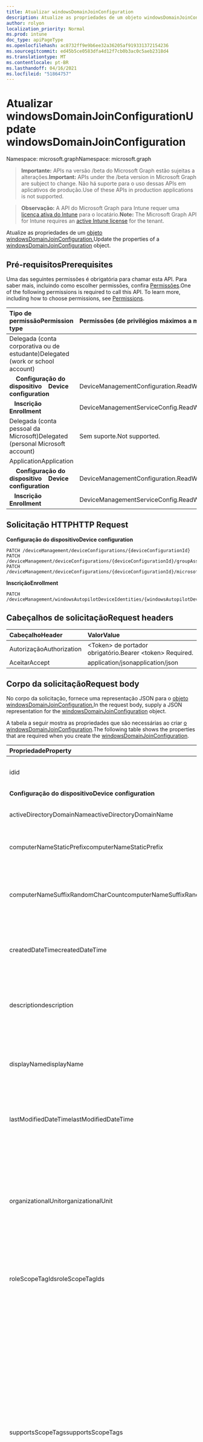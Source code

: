 ```yaml
---
title: Atualizar windowsDomainJoinConfiguration
description: Atualize as propriedades de um objeto windowsDomainJoinConfiguration.
author: rolyon
localization_priority: Normal
ms.prod: intune
doc_type: apiPageType
ms.openlocfilehash: ac8732ff9e9b6ee32a36205af919331372154236
ms.sourcegitcommit: ed45b5ce0583dfa4d12f7cb0b3ac0c5aeb2318d4
ms.translationtype: MT
ms.contentlocale: pt-BR
ms.lasthandoff: 04/16/2021
ms.locfileid: "51864757"
---
```

# <a name="update-windowsdomainjoinconfiguration"></a><span data-ttu-id="6af13-103">Atualizar windowsDomainJoinConfiguration</span><span class="sxs-lookup"><span data-stu-id="6af13-103">Update windowsDomainJoinConfiguration</span></span>

<span data-ttu-id="6af13-104">Namespace: microsoft.graph</span><span class="sxs-lookup"><span data-stu-id="6af13-104">Namespace: microsoft.graph</span></span>

> <span data-ttu-id="6af13-105">**Importante:** APIs na versão /beta do Microsoft Graph estão sujeitas a alterações.</span><span class="sxs-lookup"><span data-stu-id="6af13-105">**Important:** APIs under the /beta version in Microsoft Graph are subject to change.</span></span> <span data-ttu-id="6af13-106">Não há suporte para o uso dessas APIs em aplicativos de produção.</span><span class="sxs-lookup"><span data-stu-id="6af13-106">Use of these APIs in production applications is not supported.</span></span>

> <span data-ttu-id="6af13-107">**Observação:** A API do Microsoft Graph para Intune requer uma [licença ativa do Intune](https://go.microsoft.com/fwlink/?linkid=839381) para o locatário.</span><span class="sxs-lookup"><span data-stu-id="6af13-107">**Note:** The Microsoft Graph API for Intune requires an [active Intune license](https://go.microsoft.com/fwlink/?linkid=839381) for the tenant.</span></span>

<span data-ttu-id="6af13-108">Atualize as propriedades de um [objeto windowsDomainJoinConfiguration.](../resources/intune-shared-windowsdomainjoinconfiguration.md)</span><span class="sxs-lookup"><span data-stu-id="6af13-108">Update the properties of a [windowsDomainJoinConfiguration](../resources/intune-shared-windowsdomainjoinconfiguration.md) object.</span></span>
## <a name="prerequisites"></a><span data-ttu-id="6af13-109">Pré-requisitos</span><span class="sxs-lookup"><span data-stu-id="6af13-109">Prerequisites</span></span>
<span data-ttu-id="6af13-p102">Uma das seguintes permissões é obrigatória para chamar esta API. Para saber mais, incluindo como escolher permissões, confira [Permissões](/graph/permissions-reference).</span><span class="sxs-lookup"><span data-stu-id="6af13-p102">One of the following permissions is required to call this API. To learn more, including how to choose permissions, see [Permissions](/graph/permissions-reference).</span></span>

|<span data-ttu-id="6af13-112">Tipo de permissão</span><span class="sxs-lookup"><span data-stu-id="6af13-112">Permission type</span></span>|<span data-ttu-id="6af13-113">Permissões (de privilégios máximos a mínimos)</span><span class="sxs-lookup"><span data-stu-id="6af13-113">Permissions (from most to least privileged)</span></span>|
|:---|:---|
|<span data-ttu-id="6af13-114">Delegada (conta corporativa ou de estudante)</span><span class="sxs-lookup"><span data-stu-id="6af13-114">Delegated (work or school account)</span></span>||
| <span data-ttu-id="6af13-115">&nbsp; &nbsp; **Configuração do dispositivo**</span><span class="sxs-lookup"><span data-stu-id="6af13-115">&nbsp; &nbsp; **Device configuration**</span></span> | <span data-ttu-id="6af13-116">DeviceManagementConfiguration.ReadWrite.All</span><span class="sxs-lookup"><span data-stu-id="6af13-116">DeviceManagementConfiguration.ReadWrite.All</span></span> |
| <span data-ttu-id="6af13-117">&nbsp;&nbsp; **Inscrição**</span><span class="sxs-lookup"><span data-stu-id="6af13-117">&nbsp; &nbsp; **Enrollment**</span></span> | <span data-ttu-id="6af13-118">DeviceManagementServiceConfig.ReadWrite.All</span><span class="sxs-lookup"><span data-stu-id="6af13-118">DeviceManagementServiceConfig.ReadWrite.All</span></span>|
|<span data-ttu-id="6af13-119">Delegada (conta pessoal da Microsoft)</span><span class="sxs-lookup"><span data-stu-id="6af13-119">Delegated (personal Microsoft account)</span></span>|<span data-ttu-id="6af13-120">Sem suporte.</span><span class="sxs-lookup"><span data-stu-id="6af13-120">Not supported.</span></span>|
|<span data-ttu-id="6af13-121">Application</span><span class="sxs-lookup"><span data-stu-id="6af13-121">Application</span></span>||
| <span data-ttu-id="6af13-122">&nbsp; &nbsp; **Configuração do dispositivo**</span><span class="sxs-lookup"><span data-stu-id="6af13-122">&nbsp; &nbsp; **Device configuration**</span></span> | <span data-ttu-id="6af13-123">DeviceManagementConfiguration.ReadWrite.All</span><span class="sxs-lookup"><span data-stu-id="6af13-123">DeviceManagementConfiguration.ReadWrite.All</span></span> |
| <span data-ttu-id="6af13-124">&nbsp;&nbsp; **Inscrição**</span><span class="sxs-lookup"><span data-stu-id="6af13-124">&nbsp; &nbsp; **Enrollment**</span></span> | <span data-ttu-id="6af13-125">DeviceManagementServiceConfig.ReadWrite.All</span><span class="sxs-lookup"><span data-stu-id="6af13-125">DeviceManagementServiceConfig.ReadWrite.All</span></span>|

## <a name="http-request"></a><span data-ttu-id="6af13-126">Solicitação HTTP</span><span class="sxs-lookup"><span data-stu-id="6af13-126">HTTP Request</span></span>

<span data-ttu-id="6af13-127">**Configuração do dispositivo**</span><span class="sxs-lookup"><span data-stu-id="6af13-127">**Device configuration**</span></span>
<!-- {
  "blockType": "ignored"
}
-->
``` http
PATCH /deviceManagement/deviceConfigurations/{deviceConfigurationId}
PATCH /deviceManagement/deviceConfigurations/{deviceConfigurationId}/groupAssignments/{deviceConfigurationGroupAssignmentId}/deviceConfiguration
PATCH /deviceManagement/deviceConfigurations/{deviceConfigurationId}/microsoft.graph.windowsDomainJoinConfiguration/networkAccessConfigurations/{deviceConfigurationId}
```

<span data-ttu-id="6af13-128">**Inscrição**</span><span class="sxs-lookup"><span data-stu-id="6af13-128">**Enrollment**</span></span>
<!-- {
  "blockType": "ignored"
}
-->
``` http
PATCH /deviceManagement/windowsAutopilotDeviceIdentities/{windowsAutopilotDeviceIdentityId}/deploymentProfile/microsoft.graph.activeDirectoryWindowsAutopilotDeploymentProfile/domainJoinConfiguration
```

## <a name="request-headers"></a><span data-ttu-id="6af13-129">Cabeçalhos de solicitação</span><span class="sxs-lookup"><span data-stu-id="6af13-129">Request headers</span></span>
|<span data-ttu-id="6af13-130">Cabeçalho</span><span class="sxs-lookup"><span data-stu-id="6af13-130">Header</span></span>|<span data-ttu-id="6af13-131">Valor</span><span class="sxs-lookup"><span data-stu-id="6af13-131">Value</span></span>|
|:---|:---|
|<span data-ttu-id="6af13-132">Autorização</span><span class="sxs-lookup"><span data-stu-id="6af13-132">Authorization</span></span>|<span data-ttu-id="6af13-133">&lt;Token&gt; de portador obrigatório.</span><span class="sxs-lookup"><span data-stu-id="6af13-133">Bearer &lt;token&gt; Required.</span></span>|
|<span data-ttu-id="6af13-134">Aceitar</span><span class="sxs-lookup"><span data-stu-id="6af13-134">Accept</span></span>|<span data-ttu-id="6af13-135">application/json</span><span class="sxs-lookup"><span data-stu-id="6af13-135">application/json</span></span>|

## <a name="request-body"></a><span data-ttu-id="6af13-136">Corpo da solicitação</span><span class="sxs-lookup"><span data-stu-id="6af13-136">Request body</span></span>
<span data-ttu-id="6af13-137">No corpo da solicitação, fornece uma representação JSON para o [objeto windowsDomainJoinConfiguration.](../resources/intune-shared-windowsdomainjoinconfiguration.md)</span><span class="sxs-lookup"><span data-stu-id="6af13-137">In the request body, supply a JSON representation for the [windowsDomainJoinConfiguration](../resources/intune-shared-windowsdomainjoinconfiguration.md) object.</span></span>

<span data-ttu-id="6af13-138">A tabela a seguir mostra as propriedades que são necessárias ao criar [o windowsDomainJoinConfiguration](../resources/intune-shared-windowsdomainjoinconfiguration.md).</span><span class="sxs-lookup"><span data-stu-id="6af13-138">The following table shows the properties that are required when you create the [windowsDomainJoinConfiguration](../resources/intune-shared-windowsdomainjoinconfiguration.md).</span></span>

|<span data-ttu-id="6af13-139">Propriedade</span><span class="sxs-lookup"><span data-stu-id="6af13-139">Property</span></span>|<span data-ttu-id="6af13-140">Tipo</span><span class="sxs-lookup"><span data-stu-id="6af13-140">Type</span></span>|<span data-ttu-id="6af13-141">Descrição</span><span class="sxs-lookup"><span data-stu-id="6af13-141">Description</span></span>|
|:---|:---|:---|
|<span data-ttu-id="6af13-142">id</span><span class="sxs-lookup"><span data-stu-id="6af13-142">id</span></span>|<span data-ttu-id="6af13-143">Cadeia de caracteres</span><span class="sxs-lookup"><span data-stu-id="6af13-143">String</span></span>|<span data-ttu-id="6af13-144">Chave da entidade.</span><span class="sxs-lookup"><span data-stu-id="6af13-144">Key of the entity.</span></span> <span data-ttu-id="6af13-145">Herdada de [deviceConfiguration](../resources/intune-shared-deviceconfiguration.md)</span><span class="sxs-lookup"><span data-stu-id="6af13-145">Inherited from [deviceConfiguration](../resources/intune-shared-deviceconfiguration.md)</span></span>|
|<span data-ttu-id="6af13-146">**Configuração do dispositivo**</span><span class="sxs-lookup"><span data-stu-id="6af13-146">**Device configuration**</span></span>|
|<span data-ttu-id="6af13-147">activeDirectoryDomainName</span><span class="sxs-lookup"><span data-stu-id="6af13-147">activeDirectoryDomainName</span></span>|<span data-ttu-id="6af13-148">Cadeia de Caracteres</span><span class="sxs-lookup"><span data-stu-id="6af13-148">String</span></span>|<span data-ttu-id="6af13-149">Nome de domínio do Active Directory para ingressar.</span><span class="sxs-lookup"><span data-stu-id="6af13-149">Active Directory domain name to join.</span></span>|
|<span data-ttu-id="6af13-150">computerNameStaticPrefix</span><span class="sxs-lookup"><span data-stu-id="6af13-150">computerNameStaticPrefix</span></span>|<span data-ttu-id="6af13-151">Cadeia de Caracteres</span><span class="sxs-lookup"><span data-stu-id="6af13-151">String</span></span>|<span data-ttu-id="6af13-152">Prefixo fixo a ser usado para nome do computador.</span><span class="sxs-lookup"><span data-stu-id="6af13-152">Fixed prefix to be used for computer name.</span></span>|
|<span data-ttu-id="6af13-153">computerNameSuffixRandomCharCount</span><span class="sxs-lookup"><span data-stu-id="6af13-153">computerNameSuffixRandomCharCount</span></span>|<span data-ttu-id="6af13-154">Int32</span><span class="sxs-lookup"><span data-stu-id="6af13-154">Int32</span></span>|<span data-ttu-id="6af13-155">Caracteres gerados dinamicamente usados como sufixo para o nome do computador.</span><span class="sxs-lookup"><span data-stu-id="6af13-155">Dynamically generated characters used as suffix for computer name.</span></span> <span data-ttu-id="6af13-156">Valores válidos de 3 a 14</span><span class="sxs-lookup"><span data-stu-id="6af13-156">Valid values 3 to 14</span></span>|
|<span data-ttu-id="6af13-157">createdDateTime</span><span class="sxs-lookup"><span data-stu-id="6af13-157">createdDateTime</span></span>|<span data-ttu-id="6af13-158">DateTimeOffset</span><span class="sxs-lookup"><span data-stu-id="6af13-158">DateTimeOffset</span></span>|<span data-ttu-id="6af13-159">DateTime em que o objeto foi criado.</span><span class="sxs-lookup"><span data-stu-id="6af13-159">DateTime the object was created.</span></span> <span data-ttu-id="6af13-160">Herdada de [deviceConfiguration](../resources/intune-shared-deviceconfiguration.md)</span><span class="sxs-lookup"><span data-stu-id="6af13-160">Inherited from [deviceConfiguration](../resources/intune-shared-deviceconfiguration.md)</span></span>|
|<span data-ttu-id="6af13-161">description</span><span class="sxs-lookup"><span data-stu-id="6af13-161">description</span></span>|<span data-ttu-id="6af13-162">Cadeia de caracteres</span><span class="sxs-lookup"><span data-stu-id="6af13-162">String</span></span>|<span data-ttu-id="6af13-163">O administrador forneceu a descrição da Configuração do dispositivo.</span><span class="sxs-lookup"><span data-stu-id="6af13-163">Admin provided description of the Device Configuration.</span></span> <span data-ttu-id="6af13-164">Herdada de [deviceConfiguration](../resources/intune-shared-deviceconfiguration.md)</span><span class="sxs-lookup"><span data-stu-id="6af13-164">Inherited from [deviceConfiguration](../resources/intune-shared-deviceconfiguration.md)</span></span>|
|<span data-ttu-id="6af13-165">displayName</span><span class="sxs-lookup"><span data-stu-id="6af13-165">displayName</span></span>|<span data-ttu-id="6af13-166">Cadeia de caracteres</span><span class="sxs-lookup"><span data-stu-id="6af13-166">String</span></span>|<span data-ttu-id="6af13-167">O administrador forneceu o nome da Configuração do dispositivo.</span><span class="sxs-lookup"><span data-stu-id="6af13-167">Admin provided name of the device configuration.</span></span> <span data-ttu-id="6af13-168">Herdada de [deviceConfiguration](../resources/intune-shared-deviceconfiguration.md)</span><span class="sxs-lookup"><span data-stu-id="6af13-168">Inherited from [deviceConfiguration](../resources/intune-shared-deviceconfiguration.md)</span></span>|
|<span data-ttu-id="6af13-169">lastModifiedDateTime</span><span class="sxs-lookup"><span data-stu-id="6af13-169">lastModifiedDateTime</span></span>|<span data-ttu-id="6af13-170">DateTimeOffset</span><span class="sxs-lookup"><span data-stu-id="6af13-170">DateTimeOffset</span></span>|<span data-ttu-id="6af13-171">DateTime da última modificação do objeto.</span><span class="sxs-lookup"><span data-stu-id="6af13-171">DateTime the object was last modified.</span></span> <span data-ttu-id="6af13-172">Herdada de [deviceConfiguration](../resources/intune-shared-deviceconfiguration.md)</span><span class="sxs-lookup"><span data-stu-id="6af13-172">Inherited from [deviceConfiguration](../resources/intune-shared-deviceconfiguration.md)</span></span>|
|<span data-ttu-id="6af13-173">organizationalUnit</span><span class="sxs-lookup"><span data-stu-id="6af13-173">organizationalUnit</span></span>|<span data-ttu-id="6af13-174">Cadeia de Caracteres</span><span class="sxs-lookup"><span data-stu-id="6af13-174">String</span></span>|<span data-ttu-id="6af13-175">Unidade organizacional (OU) onde a conta do computador será criada.</span><span class="sxs-lookup"><span data-stu-id="6af13-175">Organizational unit (OU) where the computer account will be created.</span></span> <span data-ttu-id="6af13-176">Se esse parâmetro for NULL, o contêiner de objeto de computador conhecido será usado como publicado no domínio.</span><span class="sxs-lookup"><span data-stu-id="6af13-176">If this parameter is NULL, the well known computer object container will be used as published in the domain.</span></span>|
|<span data-ttu-id="6af13-177">roleScopeTagIds</span><span class="sxs-lookup"><span data-stu-id="6af13-177">roleScopeTagIds</span></span>|<span data-ttu-id="6af13-178">Coleção String</span><span class="sxs-lookup"><span data-stu-id="6af13-178">String collection</span></span>|<span data-ttu-id="6af13-179">Lista de marcas de escopo para esta instância entity.</span><span class="sxs-lookup"><span data-stu-id="6af13-179">List of Scope Tags for this Entity instance.</span></span> <span data-ttu-id="6af13-180">Herdada de [deviceConfiguration](../resources/intune-shared-deviceconfiguration.md)</span><span class="sxs-lookup"><span data-stu-id="6af13-180">Inherited from [deviceConfiguration](../resources/intune-shared-deviceconfiguration.md)</span></span>|
|<span data-ttu-id="6af13-181">supportsScopeTags</span><span class="sxs-lookup"><span data-stu-id="6af13-181">supportsScopeTags</span></span>|<span data-ttu-id="6af13-182">Boolean</span><span class="sxs-lookup"><span data-stu-id="6af13-182">Boolean</span></span>|<span data-ttu-id="6af13-183">Indica se a Configuração de Dispositivo subjacente dá suporte ou não à atribuição de marcas de escopo.</span><span class="sxs-lookup"><span data-stu-id="6af13-183">Indicates whether or not the underlying Device Configuration supports the assignment of scope tags.</span></span> <span data-ttu-id="6af13-184">A atribuição à propriedade ScopeTags não é permitida quando esse valor é falso e as entidades não estarão visíveis para usuários com escopo.</span><span class="sxs-lookup"><span data-stu-id="6af13-184">Assigning to the ScopeTags property is not allowed when this value is false and entities will not be visible to scoped users.</span></span> <span data-ttu-id="6af13-185">Isso ocorre para políticas herdadas criadas no Silverlight e podem ser resolvidas excluindo e recriando a política no Portal do Azure.</span><span class="sxs-lookup"><span data-stu-id="6af13-185">This occurs for Legacy policies created in Silverlight and can be resolved by deleting and recreating the policy in the Azure Portal.</span></span> <span data-ttu-id="6af13-186">Essa propriedade é somente leitura.</span><span class="sxs-lookup"><span data-stu-id="6af13-186">This property is read-only.</span></span> <span data-ttu-id="6af13-187">Herdada de [deviceConfiguration](../resources/intune-shared-deviceconfiguration.md)</span><span class="sxs-lookup"><span data-stu-id="6af13-187">Inherited from [deviceConfiguration](../resources/intune-shared-deviceconfiguration.md)</span></span>|
|<span data-ttu-id="6af13-188">versão</span><span class="sxs-lookup"><span data-stu-id="6af13-188">version</span></span>|<span data-ttu-id="6af13-189">Int32</span><span class="sxs-lookup"><span data-stu-id="6af13-189">Int32</span></span>|<span data-ttu-id="6af13-190">Versão da configuração do dispositivo.</span><span class="sxs-lookup"><span data-stu-id="6af13-190">Version of the device configuration.</span></span> <span data-ttu-id="6af13-191">Herdada de [deviceConfiguration](../resources/intune-shared-deviceconfiguration.md)</span><span class="sxs-lookup"><span data-stu-id="6af13-191">Inherited from [deviceConfiguration](../resources/intune-shared-deviceconfiguration.md)</span></span>|



<span data-ttu-id="6af13-192">Observação: o suporte às propriedades do corpo de solicitação depende do contexto da chamada.</span><span class="sxs-lookup"><span data-stu-id="6af13-192">Note: Request body properties support depends on the context of the call.</span></span>  <span data-ttu-id="6af13-193">Nem todas as propriedades são apropriadas para todos os fluxos de trabalho.</span><span class="sxs-lookup"><span data-stu-id="6af13-193">Not all properties are appropriate for all workflows.</span></span>

## <a name="response"></a><span data-ttu-id="6af13-194">Resposta</span><span class="sxs-lookup"><span data-stu-id="6af13-194">Response</span></span>
<span data-ttu-id="6af13-195">Se tiver êxito, este método retornará um código de resposta e um `200 OK` [objeto windowsDomainJoinConfiguration](../resources/intune-shared-windowsdomainjoinconfiguration.md) atualizado no corpo da resposta.</span><span class="sxs-lookup"><span data-stu-id="6af13-195">If successful, this method returns a `200 OK` response code and an updated [windowsDomainJoinConfiguration](../resources/intune-shared-windowsdomainjoinconfiguration.md) object in the response body.</span></span>

## <a name="example"></a><span data-ttu-id="6af13-196">Exemplo</span><span class="sxs-lookup"><span data-stu-id="6af13-196">Example</span></span>
### <a name="request"></a><span data-ttu-id="6af13-197">Solicitação</span><span class="sxs-lookup"><span data-stu-id="6af13-197">Request</span></span>
<span data-ttu-id="6af13-198">Este é um exemplo da solicitação.</span><span class="sxs-lookup"><span data-stu-id="6af13-198">Here is an example of the request.</span></span>
``` http
PATCH https://graph.microsoft.com/beta/deviceManagement/deviceConfigurations/{deviceConfigurationId}
Content-type: application/json
Content-length: 344

{
  "lastModifiedDateTime": "2017-01-01T00:00:35.1329464-08:00",
  "description": "Description value",
  "displayName": "Display Name value",
  "version": 7,
  "computerNameStaticPrefix": "Computer Name Static Prefix value",
  "computerNameSuffixRandomCharCount": 1,
  "activeDirectoryDomainName": "Active Directory Domain Name value"
}
```

### <a name="response"></a><span data-ttu-id="6af13-199">Resposta</span><span class="sxs-lookup"><span data-stu-id="6af13-199">Response</span></span>
<span data-ttu-id="6af13-200">Veja a seguir um exemplo da resposta.</span><span class="sxs-lookup"><span data-stu-id="6af13-200">Here is an example of the response.</span></span> <span data-ttu-id="6af13-201">Observação: o objeto response mostrado aqui pode estar truncado por motivos de concisão.</span><span class="sxs-lookup"><span data-stu-id="6af13-201">Note: The response object shown here may be truncated for brevity.</span></span> <span data-ttu-id="6af13-202">As propriedades retornadas por chamadas reais variam de acordo com o contexto.</span><span class="sxs-lookup"><span data-stu-id="6af13-202">Properties returned by actual calls vary according to the context.</span></span>
``` http
HTTP/1.1 200 OK
Content-Type: application/json
Content-Length: 521

{
  "@odata.type": "#microsoft.graph.windowsDomainJoinConfiguration",
  "id": "40118d08-8d08-4011-088d-1140088d1140",
  "lastModifiedDateTime": "2017-01-01T00:00:35.1329464-08:00",
  "createdDateTime": "2017-01-01T00:02:43.5775965-08:00",
  "description": "Description value",
  "displayName": "Display Name value",
  "version": 7,
  "computerNameStaticPrefix": "Computer Name Static Prefix value",
  "computerNameSuffixRandomCharCount": 1,
  "activeDirectoryDomainName": "Active Directory Domain Name value"
}
```










